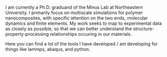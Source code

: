 I am currently a Ph.D. graduand of the Minus Lab at Northeastern University. I primarily focus on multiscale simulations for polymer nanocomposites, with specific attention on the two ends, molecular dynamics and finite elements. My work seeks to map to experimental data as closely as possible, so that we can better understand the structure-property-processing relationships occuring in our materials.

Here you can find a lot of the tools I have developed / am developing for things like lammps, abaqus, and python.

<!--
**Tj-Barrett/Tj-Barrett** is a ✨ _special_ ✨ repository because its `README.md` (this file) appears on your GitHub profile.

Here are some ideas to get you started:

- 🔭 I’m currently working on ...
- 🌱 I’m currently learning ...
- 👯 I’m looking to collaborate on ...
- 🤔 I’m looking for help with ...
- 💬 Ask me about ...
- 📫 How to reach me: ...
- 😄 Pronouns: ...
- ⚡ Fun fact: ...
-->
